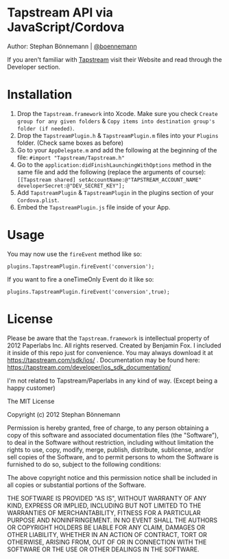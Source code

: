 # Tapstream API via JavaScript/Cordova
Author: Stephan Bönnemann | [@boennemann](http://twitter.com/boennemann)

If you aren't familiar with [Tapstream](http://tapstream.com/) visit their Website and read through the Developer section.

# Installation

1. Drop the `Tapstream.framework` into Xcode. Make sure you check `Create group for any given folders` & `Copy items into destination group's folder (if needed)`. 
2. Drop the `TapstreamPlugin.h` & `TapstreamPlugin.m` files into your `Plugins` folder. (Check same boxes as before)
3. Go to your `AppDelegate.m` and add the following at the beginning of the file:
    `#import "Tapstream/Tapstream.h"`
4. Go to the `application:didFinishLaunchingWithOptions` method in the same file and add the following (replace the arguments of course):
    `[[Tapstream shared] setAccountName:@"TAPSTREAM_ACCOUNT_NAME" developerSecret:@"DEV_SECRET_KEY"];`
5. Add `TapstreamPlugin` & `TapstreamPlugin` in the plugins section of your `Cordova.plist`.
6. Embed the `TapstreamPlugin.js` file inside of your App.

# Usage

You may now use the `fireEvent` method like so:

    plugins.TapstreamPlugin.fireEvent('conversion');

If you want to fire a oneTimeOnly Event do it like so:

    plugins.TapstreamPlugin.fireEvent('conversion',true);

# License

Please be aware that the `Tapstream.framework` is intellectual property of 2012 Paperlabs Inc. All rights reserved. Created by Benjamin Fox. 
I included it inside of this repo just for convenience.
You may always download it at https://tapstream.com/sdk/ios/ .
Documentation may be found here: https://tapstream.com/developer/ios_sdk_documentation/

I'm not related to Tapstream/Paperlabs in any kind of way.
(Except being a happy customer)

The MIT License

Copyright (c) 2012 Stephan Bönnemann

Permission is hereby granted, free of charge, to any person obtaining a copy of this software and associated documentation files (the "Software"), to deal in the Software without restriction, including without limitation the rights to use, copy, modify, merge, publish, distribute, sublicense, and/or sell copies of the Software, and to permit persons to whom the Software is furnished to do so, subject to the following conditions:

The above copyright notice and this permission notice shall be included in all copies or substantial portions of the Software.

THE SOFTWARE IS PROVIDED "AS IS", WITHOUT WARRANTY OF ANY KIND, EXPRESS OR IMPLIED, INCLUDING BUT NOT LIMITED TO THE WARRANTIES OF MERCHANTABILITY, FITNESS FOR A PARTICULAR PURPOSE AND NONINFRINGEMENT. IN NO EVENT SHALL THE AUTHORS OR COPYRIGHT HOLDERS BE LIABLE FOR ANY CLAIM, DAMAGES OR OTHER LIABILITY, WHETHER IN AN ACTION OF CONTRACT, TORT OR OTHERWISE, ARISING FROM, OUT OF OR IN CONNECTION WITH THE SOFTWARE OR THE USE OR OTHER DEALINGS IN THE SOFTWARE.
